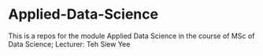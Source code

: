 # Applied-Data-Science
This is a repos for the module Applied Data Science in the course of MSc of Data Science; Lecturer: Teh Siew Yee
